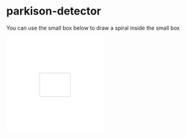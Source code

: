 # parkison-detector

You can use the small box below to draw a spiral inside the small box

<p align="left">
  <img src="./SpiralBox.jpg" width="256px" height="256px" alt="accessibility text">
</p>

